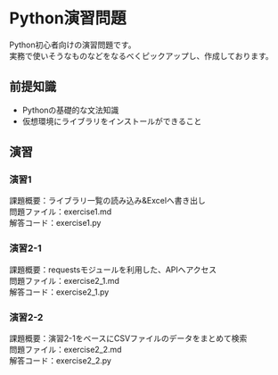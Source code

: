 <!-- 本プロジェクトでのmdファイルはVSCodeの「Markdown Preview Enhanced」という拡張機能を使用して記載しております。 -->
<!-- https://marketplace.visualstudio.com/items?itemName=shd101wyy.markdown-preview-enhanced -->


# Python演習問題
Python初心者向けの演習問題です。<br>
実務で使いそうなものなどをなるべくピックアップし、作成しております。

## 前提知識
- Pythonの基礎的な文法知識 
- 仮想環境にライブラリをインストールができること

## 演習
### 演習1
課題概要：ライブラリ一覧の読み込み&Excelへ書き出し<br>
問題ファイル：exercise1.md<br>
解答コード：exercise1.py<br>

### 演習2-1
課題概要：requestsモジュールを利用した、APIへアクセス<br>
問題ファイル：exercise2_1.md<br>
解答コード：exercise2_1.py<br>

### 演習2-2
課題概要：演習2-1をベースにCSVファイルのデータをまとめて検索<br>
問題ファイル：exercise2_2.md<br>
解答コード：exercise2_2.py<br>

